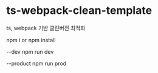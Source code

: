 # ts-webpack-clean-template
ts, webpack 기반 클린버전 최적화 

npm i or npm install

--dev
npm run dev

--product
npm run prod



